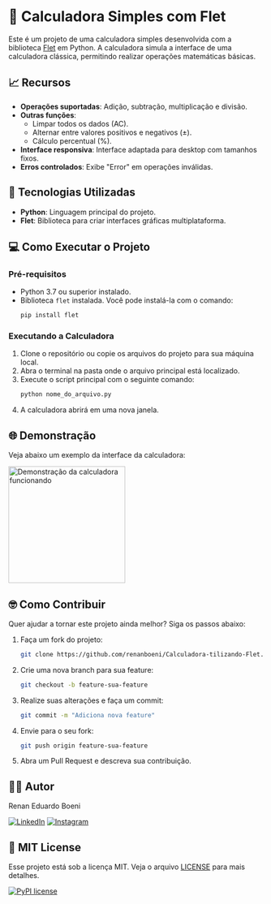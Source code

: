 # 🚀 Calculadora Simples com Flet

Este é um projeto de uma calculadora simples desenvolvida com a biblioteca [Flet](https://flet.dev/) em Python. A calculadora simula a interface de uma calculadora clássica, permitindo realizar operações matemáticas básicas.

## 📈 Recursos

- **Operações suportadas**: Adição, subtração, multiplicação e divisão.
- **Outras funções**:
  - Limpar todos os dados (AC).
  - Alternar entre valores positivos e negativos (±).
  - Cálculo percentual (%).
- **Interface responsiva**: Interface adaptada para desktop com tamanhos fixos.
- **Erros controlados**: Exibe "Error" em operações inválidas.

## 🐍 Tecnologias Utilizadas

- **Python**: Linguagem principal do projeto.
- **Flet**: Biblioteca para criar interfaces gráficas multiplataforma.

## 💻 Como Executar o Projeto

### Pré-requisitos

- Python 3.7 ou superior instalado.
- Biblioteca `flet` instalada. Você pode instalá-la com o comando:
  ```bash
  pip install flet
  ```

### Executando a Calculadora

1. Clone o repositório ou copie os arquivos do projeto para sua máquina local.
2. Abra o terminal na pasta onde o arquivo principal está localizado.
3. Execute o script principal com o seguinte comando:
   ```bash
   python nome_do_arquivo.py
   ```
4. A calculadora abrirá em uma nova janela.

## 🌐 Demonstração

Veja abaixo um exemplo da interface da calculadora:

<img src="assets\gif\calculadora.gif" alt="Demonstração da calculadora funcionando" width="230"/>

## 🤓 **Como Contribuir**

Quer ajudar a tornar este projeto ainda melhor? Siga os passos abaixo:  

1. Faça um fork do projeto:  
   ```bash  
   git clone https://github.com/renanboeni/Calculadora-tilizando-Flet.git
   ```  

2. Crie uma nova branch para sua feature:  
   ```bash  
   git checkout -b feature-sua-feature  
   ```  

3. Realize suas alterações e faça um commit:  
   ```bash  
   git commit -m "Adiciona nova feature"  
   ```  

4. Envie para o seu fork:  
   ```bash  
   git push origin feature-sua-feature  
   ```  

5. Abra um Pull Request e descreva sua contribuição. 

## 🧑‍💻 Autor

Renan Eduardo Boeni

[![LinkedIn](https://img.shields.io/badge/linkedin-%230077B5.svg?style=for-the-badge&logo=linkedin&logoColor=white)](https://www.linkedin.com/in/renan-boeni-709834335/)
[![Instagram](https://img.shields.io/badge/Instagram-E4405F?style=for-the-badge&logo=instagram&logoColor=white)](https://www.instagram.com/omgboenii/)

## 📝 MIT License

Esse projeto está sob a licença MIT. Veja o arquivo [LICENSE](LICENCE.txt) para mais detalhes.

[![PyPI license](https://img.shields.io/pypi/l/ansicolortags.svg)](https://pypi.python.org/pypi/ansicolortags/)

